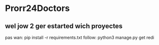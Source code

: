 # Prorr24Doctors

## wel jow 2 ger estarted wich proyectes

pas wan:
pip install -r requirements.txt
follow:
python3 manage.py
get redi
